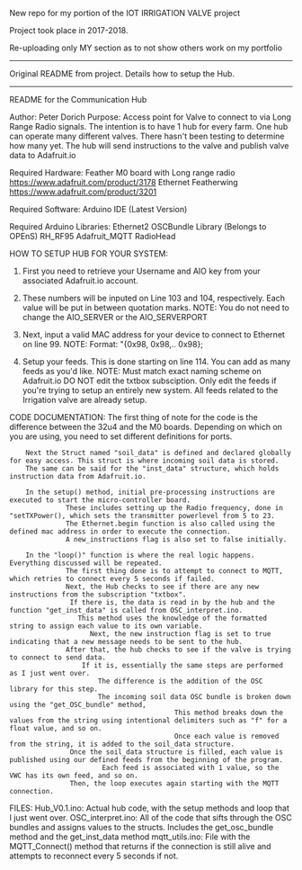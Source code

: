 New repo for my portion of the IOT IRRIGATION VALVE project

Project took place in 2017-2018. 

Re-uploading only MY section as to not show others work on my portfolio


*******************************************************************************
Original README from project. Details how to setup the Hub.
*******************************************************************************
README for the Communication Hub


Author: Peter Dorich
Purpose: Access point for Valve to connect to via Long Range Radio signals.
         The intention is to have 1 hub for every farm. One hub can operate many different valves. There hasn't been testing to determine how many yet.
         The hub will send instructions to the valve and publish valve data to Adafruit.io
         
Required Hardware: Feather M0 board with Long range radio
                    https://www.adafruit.com/product/3178
                   Ethernet Featherwing
                    https://www.adafruit.com/product/3201
                    
Required Software: Arduino IDE (Latest Version)

Required Arduino Libraries: Ethernet2 
                            OSCBundle Library (Belongs to OPEnS)
                            RH_RF95 
                            Adafruit_MQTT
                            RadioHead 
                            
HOW TO SETUP HUB FOR YOUR SYSTEM:

  1. First you need to retrieve your Username and AIO key from your associated Adafruit.io account.
  2. These numbers will be inputed on Line 103 and 104, respectively. Each value will be put in between quotation marks.
            NOTE: You do not need to change the AIO_SERVER or the AIO_SERVERPORT
  3. Next, input a valid MAC address for your device to connect to Ethernet on line 99.
            NOTE: Format: "{0x98, 0x98,.. 0x98};
            
  4. Setup your feeds. This is done starting on line 114. You can add as many feeds as you'd like. 
            NOTE: Must match exact naming scheme on Adafruit.io
                  DO NOT edit the txtbox subsciption.
            Only edit the feeds if you're trying to setup an entirely new system. All feeds related to the Irrigation valve are already setup.
            
      
CODE DOCUMENTATION: 
         The first thing of note for the code is the difference between the 32u4 and the M0 boards.
         Depending on which on you are using, you need to set different definitions for ports.
         
         
        Next the Struct named "soil_data" is defined and declared globally for easy access. This struct is where incoming soil data is stored.
        The same can be said for the "inst_data" structure, which holds instruction data from Adafruit.io.
        
        In the setup() method, initial pre-processing instructions are executed to start the micro-controller board. 
                  These includes setting up the Radio frequency, done in "setTXPower(), which sets the transmitter powerlevel from 5 to 23.
                  The Ethernet.begin function is also called using the defined mac address in order to execute the connection. 
                  A new_instructions flag is also set to false initially.
                  
        In the "loop()" function is where the real logic happens. Everything discussed will be repeated.
                  The first thing done is to attempt to connect to MQTT, which retries to connect every 5 seconds if failed. 
                  Next, the Hub checks to see if there are any new instructions from the subscription "txtbox".
                   If there is, the data is read in by the hub and the function "get_inst_data" is called from OSC_interpret.ino.
                     This method uses the knowledge of the formatted string to assign each value to its own variable.
                        Next, the new instruction flag is set to true indicating that a new message needs to be sent to the hub.
                  After that, the hub checks to see if the valve is trying to connect to send data. 
                      If it is, essentially the same steps are performed as I just went over. 
                          The difference is the addition of the OSC library for this step.
                          The incoming soil data OSC bundle is broken down using the "get_OSC_bundle" method, 
                                             This method breaks down the values from the string using intentional delimiters such as "f" for a float value, and so on.
                                             Once each value is removed from the string, it is added to the soil_data structure.
                   Once the soil_data structure is filled, each value is published using our defined feeds from the beginning of the program.
                           Each feed is associated with 1 value, so the VWC has its own feed, and so on.
                   Then, the loop executes again starting with the MQTT connection.
FILES:
         Hub_V0.1.ino: Actual hub code, with the setup methods and loop that I just went over.
         OSC_interpret.ino: All of the code that sifts through the OSC bundles and assigns values to the structs. Includes the get_osc_bundle method and the get_inst_data method 
         mqtt_utils.ino: File with the MQTT_Connect() method that returns if the connection is still alive and attempts to reconnect every 5 seconds if not.
         
